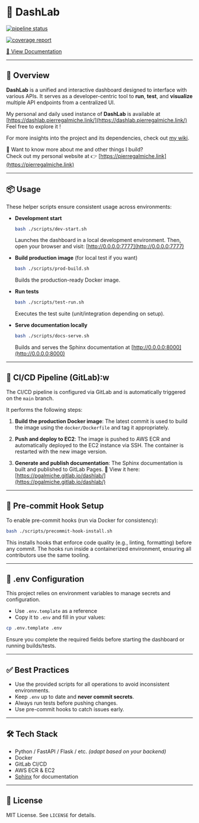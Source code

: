 # 🧪 DashLab

[![pipeline status](https://gitlab.com/pgalmiche/dashlab/badges/main/pipeline.svg)](https://gitlab.com/pgalmiche/dashlab/-/pipelines)

[![coverage report](https://gitlab.com/pgalmiche/dashlab/badges/main/coverage.svg)](https://gitlab.com/pgalmiche/dashlab/-/commits/main)

[📘 View Documentation](https://pgalmiche.gitlab.io/dashlab/)

---

## 🧭 Overview

**DashLab** is a unified and interactive dashboard designed to interface with various APIs.
It serves as a developer-centric tool to **run**, **test**, and **visualize** multiple API endpoints from a centralized UI.

My personal and daily used instance of **DashLab** is available at [https://dashlab.pierregalmiche.link/](https://dashlab.pierregalmiche.link/)
Feel free to explore it !

For more insights into the project and its dependencies, check out [my wiki](https://wiki.pierregalmiche.link/Projects/DashLab/).

👤 Want to know more about me and other things I build?  
Check out my personal website at 👉 [https://pierregalmiche.link](https://pierregalmiche.link)

---

## 📦 Usage

These helper scripts ensure consistent usage across environments:

- **Development start**

  ```bash
  bash ./scripts/dev-start.sh
  ```

  Launches the dashboard in a local development environment.
  Then, open your browser and visit: [http://0.0.0.0:7777](http://0.0.0.0:7777)

- **Build production image** (for local test if you want)

  ```bash
  bash ./scripts/prod-build.sh
  ```

  Builds the production-ready Docker image.

- **Run tests**

  ```bash
  bash ./scripts/test-run.sh
  ```

  Executes the test suite (unit/integration depending on setup).

- **Serve documentation locally**

  ```bash
  bash ./scripts/docs-serve.sh
  ```

  Builds and serves the Sphinx documentation at [http://0.0.0.0:8000](http://0.0.0.0:8000)

---

## 🚀 CI/CD Pipeline (GitLab):w

The CI/CD pipeline is configured via GitLab and is automatically triggered on the `main` branch.

It performs the following steps:

1. **Build the production Docker image**:
   The latest commit is used to build the image using the `docker/Dockerfile` and tag it appropriately.

1. **Push and deploy to EC2**:
   The image is pushed to AWS ECR and automatically deployed to the EC2 instance via SSH. The container is restarted with the new image version.

1. **Generate and publish documentation**:
   The Sphinx documentation is built and published to GitLab Pages.
   📄 View it here: [https://pgalmiche.gitlab.io/dashlab/](https://pgalmiche.gitlab.io/dashlab/)

---

## 🧷 Pre-commit Hook Setup

To enable pre-commit hooks (run via Docker for consistency):

```bash
bash ./scripts/precommit-hook-install.sh
```

This installs hooks that enforce code quality (e.g., linting, formatting) before any commit. The hooks run inside a containerized environment, ensuring all contributors use the same tooling.

---

## 📁 .env Configuration

This project relies on environment variables to manage secrets and configuration.

- Use `.env.template` as a reference
- Copy it to `.env` and fill in your values:

```bash
cp .env.template .env
```

Ensure you complete the required fields before starting the dashboard or running builds/tests.

---

## ✅ Best Practices

- Use the provided scripts for all operations to avoid inconsistent environments.
- Keep `.env` up to date and **never commit secrets**.
- Always run tests before pushing changes.
- Use pre-commit hooks to catch issues early.

---

## 🛠️ Tech Stack

- Python / FastAPI / Flask / etc. _(adapt based on your backend)_
- Docker
- GitLab CI/CD
- AWS ECR & EC2
- [Sphinx](https://www.sphinx-doc.org/en/master/) for documentation

---

## 🧳 License

MIT License. See `LICENSE` for details.
